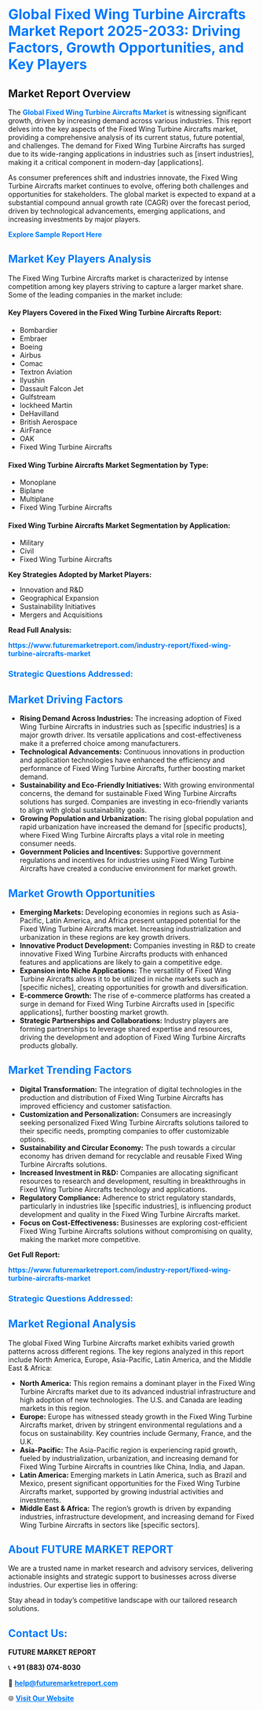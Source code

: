 <h1 style="color: #007BFF;">Global Fixed Wing Turbine Aircrafts Market Report 2025-2033: Driving Factors, Growth Opportunities, and Key Players</h1>

<section id="overview">
<h2>Market Report Overview</h2>
<p>The <a href="https://www.futuremarketreport.com/industry-report/fixed-wing-turbine-aircrafts-market" style="color: #007BFF; text-decoration: none;"><strong>Global Fixed Wing Turbine Aircrafts Market</strong></a> is witnessing significant growth, driven by increasing demand across various industries. This report delves into the key aspects of the Fixed Wing Turbine Aircrafts market, providing a comprehensive analysis of its current status, future potential, and challenges. The demand for Fixed Wing Turbine Aircrafts has surged due to its wide-ranging applications in industries such as [insert industries], making it a critical component in modern-day [applications].</p>
<p>As consumer preferences shift and industries innovate, the Fixed Wing Turbine Aircrafts market continues to evolve, offering both challenges and opportunities for stakeholders. The global market is expected to expand at a substantial compound annual growth rate (CAGR) over the forecast period, driven by technological advancements, emerging applications, and increasing investments by major players.</p>
</section>

<section id="overview">
<p><a href="https://www.futuremarketreport.com/request-sample/reportId=99028" style="color: #007BFF; text-decoration: none;"><strong>Explore Sample Report Here</strong></a></p>
</section>

<section id="key-players">
<h2 style="color: #007BFF;">Market Key Players Analysis</h2>
<p>The Fixed Wing Turbine Aircrafts market is characterized by intense competition among key players striving to capture a larger market share. Some of the leading companies in the market include:</p>
<h4>Key Players Covered in the Fixed Wing Turbine Aircrafts Report:</h4>
<ul><li>Bombardier</li><li>Embraer</li><li>Boeing</li><li>Airbus</li><li>Comac</li><li>Textron Aviation</li><li>Ilyushin</li><li>Dassault Falcon Jet</li><li>Gulfstream</li><li>lockheed Martin</li><li>DeHavilland</li><li>British Aerospace</li><li>AirFrance</li><li>OAK</li><li>Fixed Wing Turbine Aircrafts</li></ul>
<h4>Fixed Wing Turbine Aircrafts Market Segmentation by Type:</h4>
<ul><li>Monoplane</li><li>Biplane</li><li>Multiplane</li><li>Fixed Wing Turbine Aircrafts</li></ul>

<h4>Fixed Wing Turbine Aircrafts Market Segmentation by Application:</h4>
<ul><li>Military</li><li>Civil</li><li>Fixed Wing Turbine Aircrafts</li></ul>
<p><strong>Key Strategies Adopted by Market Players:</strong></p>
<ul>
<li>Innovation and R&D</li>
<li>Geographical Expansion</li>
<li>Sustainability Initiatives</li>
<li>Mergers and Acquisitions</li>
</ul>
</section>

<section>
<p><strong>Read Full Analysis: </strong></p><a href="https://www.futuremarketreport.com/industry-report/fixed-wing-turbine-aircrafts-market" style="color: #007BFF; text-decoration: none;"><strong>https://www.futuremarketreport.com/industry-report/fixed-wing-turbine-aircrafts-market</strong></a>
<h3 style="color: #007BFF;">Strategic Questions Addressed:</h3>
</section>

<section id="driving-factors">
<h2 style="color: #007BFF;">Market Driving Factors</h2>
<ul>
<li><strong>Rising Demand Across Industries:</strong> The increasing adoption of Fixed Wing Turbine Aircrafts in industries such as [specific industries] is a major growth driver. Its versatile applications and cost-effectiveness make it a preferred choice among manufacturers.</li>
<li><strong>Technological Advancements:</strong> Continuous innovations in production and application technologies have enhanced the efficiency and performance of Fixed Wing Turbine Aircrafts, further boosting market demand.</li>
<li><strong>Sustainability and Eco-Friendly Initiatives:</strong> With growing environmental concerns, the demand for sustainable Fixed Wing Turbine Aircrafts solutions has surged. Companies are investing in eco-friendly variants to align with global sustainability goals.</li>
<li><strong>Growing Population and Urbanization:</strong> The rising global population and rapid urbanization have increased the demand for [specific products], where Fixed Wing Turbine Aircrafts plays a vital role in meeting consumer needs.</li>
<li><strong>Government Policies and Incentives:</strong> Supportive government regulations and incentives for industries using Fixed Wing Turbine Aircrafts have created a conducive environment for market growth.</li>
</ul>
</section>

<section id="growth-opportunities">
<h2 style="color: #007BFF;">Market Growth Opportunities</h2>
<ul>
<li><strong>Emerging Markets:</strong> Developing economies in regions such as Asia-Pacific, Latin America, and Africa present untapped potential for the Fixed Wing Turbine Aircrafts market. Increasing industrialization and urbanization in these regions are key growth drivers.</li>
<li><strong>Innovative Product Development:</strong> Companies investing in R&D to create innovative Fixed Wing Turbine Aircrafts products with enhanced features and applications are likely to gain a competitive edge.</li>
<li><strong>Expansion into Niche Applications:</strong> The versatility of Fixed Wing Turbine Aircrafts allows it to be utilized in niche markets such as [specific niches], creating opportunities for growth and diversification.</li>
<li><strong>E-commerce Growth:</strong> The rise of e-commerce platforms has created a surge in demand for Fixed Wing Turbine Aircrafts used in [specific applications], further boosting market growth.</li>
<li><strong>Strategic Partnerships and Collaborations:</strong> Industry players are forming partnerships to leverage shared expertise and resources, driving the development and adoption of Fixed Wing Turbine Aircrafts products globally.</li>
</ul>
</section>

<section id="trending-factors">
<h2 style="color: #007BFF;">Market Trending Factors</h2>
<ul>
<li><strong>Digital Transformation:</strong> The integration of digital technologies in the production and distribution of Fixed Wing Turbine Aircrafts has improved efficiency and customer satisfaction.</li>
<li><strong>Customization and Personalization:</strong> Consumers are increasingly seeking personalized Fixed Wing Turbine Aircrafts solutions tailored to their specific needs, prompting companies to offer customizable options.</li>
<li><strong>Sustainability and Circular Economy:</strong> The push towards a circular economy has driven demand for recyclable and reusable Fixed Wing Turbine Aircrafts solutions.</li>
<li><strong>Increased Investment in R&D:</strong> Companies are allocating significant resources to research and development, resulting in breakthroughs in Fixed Wing Turbine Aircrafts technology and applications.</li>
<li><strong>Regulatory Compliance:</strong> Adherence to strict regulatory standards, particularly in industries like [specific industries], is influencing product development and quality in the Fixed Wing Turbine Aircrafts market.</li>
<li><strong>Focus on Cost-Effectiveness:</strong> Businesses are exploring cost-efficient Fixed Wing Turbine Aircrafts solutions without compromising on quality, making the market more competitive.</li>
</ul>
</section>

<section>
<p><strong>Get Full Report: </strong></p><a href="https://www.futuremarketreport.com/industry-report/fixed-wing-turbine-aircrafts-market" style="color: #007BFF; text-decoration: none;"><strong>https://www.futuremarketreport.com/industry-report/fixed-wing-turbine-aircrafts-market</strong></a>
<h3 style="color: #007BFF;">Strategic Questions Addressed:</h3>
</section>


<section id="regional-analysis">
<h2 style="color: #007BFF;">Market Regional Analysis</h2>
<p>The global Fixed Wing Turbine Aircrafts market exhibits varied growth patterns across different regions. The key regions analyzed in this report include North America, Europe, Asia-Pacific, Latin America, and the Middle East & Africa:</p>
<ul>
<li><strong>North America:</strong> This region remains a dominant player in the Fixed Wing Turbine Aircrafts market due to its advanced industrial infrastructure and high adoption of new technologies. The U.S. and Canada are leading markets in this region.</li>
<li><strong>Europe:</strong> Europe has witnessed steady growth in the Fixed Wing Turbine Aircrafts market, driven by stringent environmental regulations and a focus on sustainability. Key countries include Germany, France, and the U.K.</li>
<li><strong>Asia-Pacific:</strong> The Asia-Pacific region is experiencing rapid growth, fueled by industrialization, urbanization, and increasing demand for Fixed Wing Turbine Aircrafts in countries like China, India, and Japan.</li>
<li><strong>Latin America:</strong> Emerging markets in Latin America, such as Brazil and Mexico, present significant opportunities for the Fixed Wing Turbine Aircrafts market, supported by growing industrial activities and investments.</li>
<li><strong>Middle East & Africa:</strong> The region’s growth is driven by expanding industries, infrastructure development, and increasing demand for Fixed Wing Turbine Aircrafts in sectors like [specific sectors].</li>
</ul>
</section>

<footer>
<h2 style="color: #007BFF;">About FUTURE MARKET REPORT</h2>
<p>We are a trusted name in market research and advisory services, delivering actionable insights and strategic support to businesses across diverse industries. Our expertise lies in offering:</p>

<p>Stay ahead in today’s competitive landscape with our tailored research solutions.</p>

<h2 style="color: #007BFF;">Contact Us:</h2>
<p><strong>FUTURE MARKET REPORT</strong></p>
<p>📞 <strong>+91 (883) 074-8030</strong></p>
<p>📧 <strong><a href="mailto:help@futuremarketreport.com" style="color: #007BFF;">help@futuremarketreport.com</a></strong></p>
<p>🌐 <strong><a href="https://www.futuremarketreport.com/" style="color: #007BFF;">Visit Our Website</a></strong></p>
</footer>